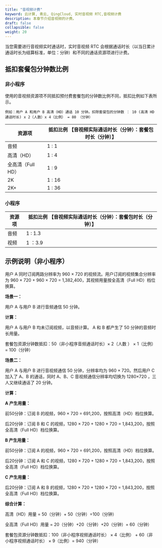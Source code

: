 ```yaml
---
title: "音视频计费"
keyword: 云计算, 青云, QingCloud, 实时音视频 RTC,音视频计费
description: 本章节介绍音视频的计费。
draft: false
collapsible: false
weight: 20
---
```


当您需要进行音视频实时通话时，实时音视频 RTC 会根据通话时长（以当日累计通话时长为结算标准，单位：分钟）和不同的通话资源项进行计费。

## 抵扣套餐包分钟数比例

### 非小程序

使用的音视频资源项不同抵扣预付费套餐包的分钟数比例不同，抵扣比例如下表所示。

`例如：用户 A 和用户 B 高清（HD）通话 10 分钟。扣除套餐包的分钟数 ： 10 (高清 HD 通话时长) x 2（人数）x 4（比例） = 80 （分钟）`

| 资源项            | 抵扣比例 【音视频实际通话时长（分钟）：套餐包时长（分钟）】 |
| ----------------- | ----------------------------------------------------------- |
| 音频              | 1 : 1                                                       |
| 高清（HD）        | 1 : 4                                                       |
| 全高清（Full HD） | 1 : 9                                                       |
| 2K                | 1 : 16                                                      |
| 2K+               | 1 : 36                                                      |

### 小程序

| 资源项 | 抵扣比例 【音视频实际通话时长（分钟）：套餐包时长（分钟）】 |
| ------ | ----------------------------------------------------------- |
| 音频   | 1 : 1.3                                                     |
| 视频   | 1 ：3.9                                                     |

## 示例说明（非小程序）

用户 A 同时订阅两路分辨率为 960 × 720 的视频流。用户订阅的视频集合分辨率为 960 × 720 + 960 × 720 = 1,382,400，其视频用量按全高清（Full HD）档位换算。

**场景一：**

用户 A 与用户 B 进行音频通信 50 分钟。

**计算：**

用户 A 与用户 B 均未订阅视频，以音频计算。 A 和 B 都产生了 50 分钟的音频时长用量。

套餐包资源分钟数抵扣：50（非小程序音频通话时长）× 2（人数 ） × 1（比例） = 100（分钟）

**场景二：**

用户 A 与用户 B 进行音视频通信 50 分钟，分辨率均为 960 × 720。然后用户 C 加入了 A、B 的通话，同时 A、B、C 音视频通信分辨率均切换为 1280×720 ，三人又继续通话了 20 分钟。

**计算：**

**A 产生用量：**

前50分钟：订阅 B 的视频，960 × 720 = 691,200，按照高清（HD）档位换算。

后20分钟：订阅 B 和 C 的视频，1280 × 720 + 1280 × 720 = 1,843,200，按照全高清（Full HD）档位换算。

**B 产生用量：**

前50分钟：订阅 A 的视频，960 × 720 = 691,200，按照高清（HD）档位换算。

后20分钟：订阅 A 和 C 的视频，1280 × 720 + 1280 × 720 = 1,843,200，按照 全高清（Full HD）档位换算。

**C 产生用量：**

后20分钟：订阅 A 和 B 的视频，1280 × 720 + 1280 × 720 = 1,843,200，按照 全高清（Full HD）档位换算。

**综合计算：**

高清（HD）用量 = 50（分钟）+ 50（分钟）=100（分钟）

全高清（Full HD）用量 = 20（分钟）+20（分钟）+20（分钟）= 60（分钟）

套餐包资源分钟数抵扣：100（非小程序视频通话时长） × 4（比例） + 60（非小程序视频通话时长） × 9（比例）= 940（分钟）
